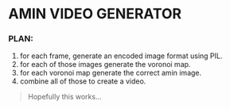 # AMIN VIDEO GENERATOR

### PLAN:

1. for each frame, generate an encoded image format using PIL.
2. for each of those images generate the voronoi map.
3. for each voronoi map generate the correct amin image.
4. combine all of those to create a video.

> Hopefully this works...
